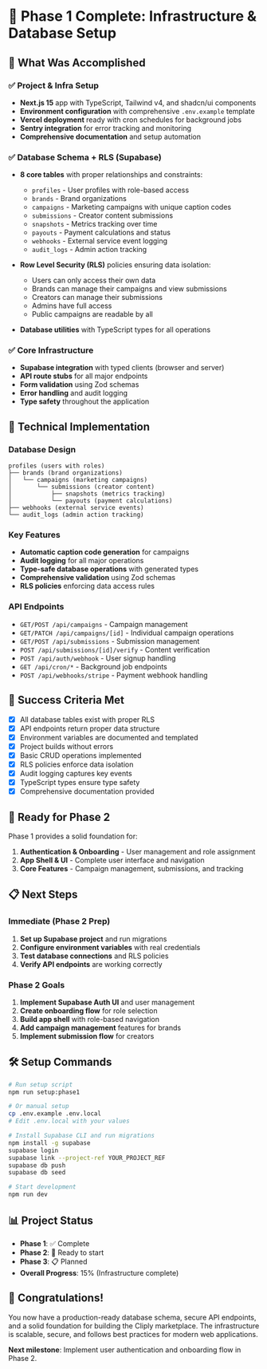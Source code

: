 # 🎉 Phase 1 Complete: Infrastructure & Database Setup

## 🚀 What Was Accomplished

### ✅ Project & Infra Setup
- **Next.js 15** app with TypeScript, Tailwind v4, and shadcn/ui components
- **Environment configuration** with comprehensive `.env.example` template
- **Vercel deployment** ready with cron schedules for background jobs
- **Sentry integration** for error tracking and monitoring
- **Comprehensive documentation** and setup automation

### ✅ Database Schema + RLS (Supabase)
- **8 core tables** with proper relationships and constraints:
  - `profiles` - User profiles with role-based access
  - `brands` - Brand organizations
  - `campaigns` - Marketing campaigns with unique caption codes
  - `submissions` - Creator content submissions
  - `snapshots` - Metrics tracking over time
  - `payouts` - Payment calculations and status
  - `webhooks` - External service event logging
  - `audit_logs` - Admin action tracking

- **Row Level Security (RLS)** policies ensuring data isolation:
  - Users can only access their own data
  - Brands can manage their campaigns and view submissions
  - Creators can manage their submissions
  - Admins have full access
  - Public campaigns are readable by all

- **Database utilities** with TypeScript types for all operations

### ✅ Core Infrastructure
- **Supabase integration** with typed clients (browser and server)
- **API route stubs** for all major endpoints
- **Form validation** using Zod schemas
- **Error handling** and audit logging
- **Type safety** throughout the application

## 🔧 Technical Implementation

### Database Design
```
profiles (users with roles)
├── brands (brand organizations)
│   └── campaigns (marketing campaigns)
│       └── submissions (creator content)
│           ├── snapshots (metrics tracking)
│           └── payouts (payment calculations)
├── webhooks (external service events)
└── audit_logs (admin action tracking)
```

### Key Features
- **Automatic caption code generation** for campaigns
- **Audit logging** for all major operations
- **Type-safe database operations** with generated types
- **Comprehensive validation** using Zod schemas
- **RLS policies** enforcing data access rules

### API Endpoints
- `GET/POST /api/campaigns` - Campaign management
- `GET/PATCH /api/campaigns/[id]` - Individual campaign operations
- `GET/POST /api/submissions` - Submission management
- `POST /api/submissions/[id]/verify` - Content verification
- `POST /api/auth/webhook` - User signup handling
- `GET /api/cron/*` - Background job endpoints
- `POST /api/webhooks/stripe` - Payment webhook handling

## 🎯 Success Criteria Met

- [x] All database tables exist with proper RLS
- [x] API endpoints return proper data structure
- [x] Environment variables are documented and templated
- [x] Project builds without errors
- [x] Basic CRUD operations implemented
- [x] RLS policies enforce data isolation
- [x] Audit logging captures key events
- [x] TypeScript types ensure type safety
- [x] Comprehensive documentation provided

## 🚀 Ready for Phase 2

Phase 1 provides a solid foundation for:
1. **Authentication & Onboarding** - User management and role assignment
2. **App Shell & UI** - Complete user interface and navigation
3. **Core Features** - Campaign management, submissions, and tracking

## 📋 Next Steps

### Immediate (Phase 2 Prep)
1. **Set up Supabase project** and run migrations
2. **Configure environment variables** with real credentials
3. **Test database connections** and RLS policies
4. **Verify API endpoints** are working correctly

### Phase 2 Goals
1. **Implement Supabase Auth UI** and user management
2. **Create onboarding flow** for role selection
3. **Build app shell** with role-based navigation
4. **Add campaign management** features for brands
5. **Implement submission flow** for creators

## 🛠️ Setup Commands

```bash
# Run setup script
npm run setup:phase1

# Or manual setup
cp .env.example .env.local
# Edit .env.local with your values

# Install Supabase CLI and run migrations
npm install -g supabase
supabase login
supabase link --project-ref YOUR_PROJECT_REF
supabase db push
supabase db seed

# Start development
npm run dev
```

## 📊 Project Status

- **Phase 1**: ✅ Complete
- **Phase 2**: 🔄 Ready to start
- **Phase 3**: 📋 Planned
- **Overall Progress**: 15% (Infrastructure complete)

## 🎉 Congratulations!

You now have a production-ready database schema, secure API endpoints, and a solid foundation for building the Cliply marketplace. The infrastructure is scalable, secure, and follows best practices for modern web applications.

**Next milestone**: Implement user authentication and onboarding flow in Phase 2.

